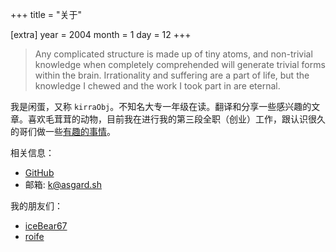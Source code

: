 +++
title = "关于"

[extra]
year = 2004
month = 1
day = 12
+++

> Any complicated structure is made up of tiny atoms, and non-trivial knowledge when completely comprehended will generate trivial forms within the brain. Irrationality and suffering are a part of life, but the knowledge I chewed and the work I took part in are eternal.

我是闲蛋，又称 `kirraObj`。不知名大专一年级在读。翻译和分享一些感兴趣的文章。喜欢毛茸茸的动物，目前我在进行我的第三段全职（创业）工作，跟认识很久的哥们做一些[有趣的事情](https://www.bilibili.com/video/BV18Q4y1J7H6)。

相关信息：
- [GitHub](https://github.com/CziSKY)
- 邮箱: k@asgard.sh

我的朋友们：
- [iceBear67](https://blog.0w0.ing/index.html)
- [roife](https://roife.github.io/)